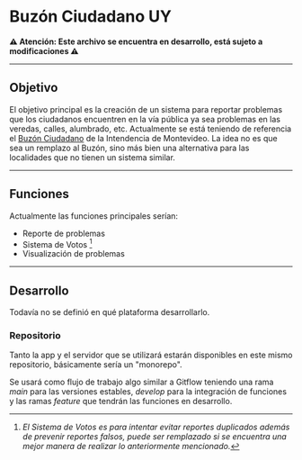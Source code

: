 # Buzón Ciudadano UY

**⚠️ Atención: Este archivo se encuentra en desarrollo, está sujeto a modificaciones ⚠️**

---

## Objetivo

El objetivo principal es la creación de un sistema para reportar problemas que los ciudadanos encuentren en la vía pública ya sea problemas en las veredas, calles, alumbrado, etc. Actualmente se está teniendo de referencia el [Buzón Ciudadano](https://montevideo.gub.uy/formularios/buzon_ciudadano) de la Intendencia de Montevideo. La idea no es que sea un remplazo al Buzón, sino más bien una alternativa para las localidades que no tienen un sistema similar.

---

## Funciones

Actualmente las funciones principales serían:

* Reporte de problemas
* Sistema de Votos [^1]
* Visualización de problemas

---

## Desarrollo

Todavía no se definió en qué plataforma desarrollarlo.

### Repositorio

Tanto la app y el servidor que se utilizará estarán disponibles en este mismo repositorio, básicamente sería un "monorepo".

Se usará como flujo de trabajo algo similar a Gitflow teniendo una rama *main* para las versiones estables, *develop* para la integración de funciones y las ramas *feature* que tendrán las funciones en desarrollo.

[^1]: *El Sistema de Votos es para intentar evitar reportes duplicados además de prevenir reportes falsos, puede ser remplazado si se encuentra una mejor manera de realizar lo anteriormente mencionado.*
